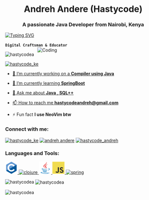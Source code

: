 
<h1 align="center"> Andreh Andere (Hastycode) </h1>
<h3 align="center">A passionate Java Developer from Nairobi, Kenya</h3>

<a href="https://git.io/typing-svg"><img src="https://readme-typing-svg.demolab.com?font=Fira+Code&duration=2000&pause=1000&color=00E0E5&random=false&width=435&lines=%F0%9F%92%A1+Innovate.;%E2%9C%A8+Inspire.;%F0%9F%94%A5+Ignite." alt="Typing SVG" /></a>

**`Digital Craftsman & Educator`**
<img align="right" alt="Coding" width="400" src="https://cdn.dribbble.com/users/1162077/screenshots/3848914/programmer.gif">


<p align="left"> <img src="https://komarev.com/ghpvc/?username=rishavchanda&label=Profile%20views&color=0e75b6&style=flat" alt="hastycodea" /> </p>

<p align="left"> <a href="https://twitter.com/hastycode_ke" target="blank"><img src="https://img.shields.io/twitter/follow/hastycode_ke?logo=twitter&style=for-the-badge" alt="hastycode_ke"  </p>

- 🔭 I’m currently working on a **Compiler using Java**

- 🌱 I’m currently learning **SpringBoot**

- 💬 Ask me about **Java , SQL++**

- 📫 How to reach me **hastycodeandreh@gmail.com**

- ⚡ Fun fact **I use NeoVim btw**

<h3 align="left">Connect with me:</h3>
<p align="left">
<a href="https://twitter.com/hastycode_ke" target="blank"><img align="center" src="https://raw.githubusercontent.com/rahuldkjain/github-profile-readme-generator/master/src/images/icons/Social/twitter.svg" alt="hastycode_ke" height="30" width="40" /></a>
<a href="https://linkedin.com/in/andreh andere" target="blank"><img align="center" src="https://raw.githubusercontent.com/rahuldkjain/github-profile-readme-generator/master/src/images/icons/Social/linked-in-alt.svg" alt="andreh andere" height="30" width="40" /></a>
<a href="https://instagram.com/hastycode_andreh" target="blank"><img align="center" src="https://raw.githubusercontent.com/rahuldkjain/github-profile-readme-generator/master/src/images/icons/Social/instagram.svg" alt="hastycode_andreh" height="30" width="40" /></a>
</p>

<h3 align="left">Languages and Tools:</h3>
<p align="left"> <a href="https://www.cprogramming.com/" target="_blank" rel="noreferrer"> <img src="https://raw.githubusercontent.com/devicons/devicon/master/icons/c/c-original.svg" alt="c" width="40" height="40"/> </a> <a href="https://clojure.org/" target="_blank" rel="noreferrer"> <img src="https://upload.wikimedia.org/wikipedia/commons/5/5d/Clojure_logo.svg" alt="clojure" width="40" height="40"/> </a> <a href="https://www.java.com" target="_blank" rel="noreferrer"> <img src="https://raw.githubusercontent.com/devicons/devicon/master/icons/java/java-original.svg" alt="java" width="40" height="40"/> </a> <a href="https://developer.mozilla.org/en-US/docs/Web/JavaScript" target="_blank" rel="noreferrer"> <img src="https://raw.githubusercontent.com/devicons/devicon/master/icons/javascript/javascript-original.svg" alt="javascript" width="40" height="40"/> </a> <a href="https://spring.io/" target="_blank" rel="noreferrer"> <img src="https://www.vectorlogo.zone/logos/springio/springio-icon.svg" alt="spring" width="40" height="40"/> </a> </p>


<p><img align="left" src="https://github-readme-stats.vercel.app/api/top-langs?username=hastycodea&show_icons=true&locale=en&layout=compact" alt="hastycodea" /></p>

<p>&nbsp;<img align="center" src="https://github-readme-stats.vercel.app/api?username=hastycodea&show_icons=true&locale=en" alt="hastycodea" /></p>

<p><img align="center" src="https://github-readme-streak-stats.herokuapp.com/?user=hastycodea&" alt="hastycodea" /></p>
